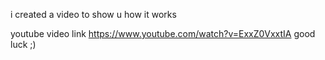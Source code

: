 i created a video to show u how it works

youtube video link https://www.youtube.com/watch?v=ExxZ0VxxtIA
good luck ;)
